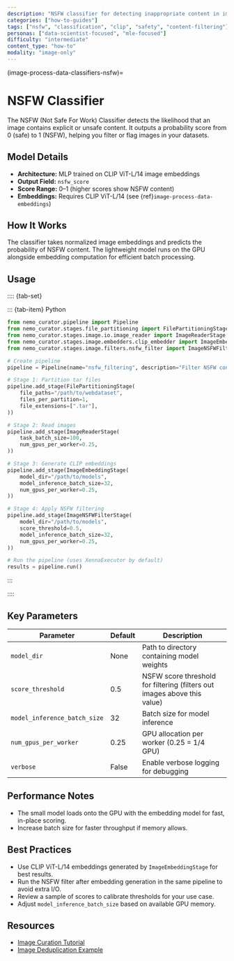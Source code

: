```yaml
---
description: "NSFW classifier for detecting inappropriate content in images using CLIP embeddings and MLP architecture"
categories: ["how-to-guides"]
tags: ["nsfw", "classification", "clip", "safety", "content-filtering"]
personas: ["data-scientist-focused", "mle-focused"]
difficulty: "intermediate"
content_type: "how-to"
modality: "image-only"
---
```


(image-process-data-classifiers-nsfw)=

# NSFW Classifier

The NSFW (Not Safe For Work) Classifier detects the likelihood that an image contains explicit or unsafe content. It outputs a probability score from 0 (safe) to 1 (NSFW), helping you filter or flag images in your datasets.

## Model Details

- **Architecture:** MLP trained on CLIP ViT-L/14 image embeddings
- **Output Field:** `nsfw_score`
- **Score Range:** 0–1 (higher scores show NSFW content)
- **Embeddings:** Requires CLIP ViT-L/14 (see {ref}`image-process-data-embeddings`)

## How It Works

The classifier takes normalized image embeddings and predicts the probability of NSFW content. The lightweight model runs on the GPU alongside embedding computation for efficient batch processing.

## Usage

:::: {tab-set}

::: {tab-item} Python

```python
from nemo_curator.pipeline import Pipeline
from nemo_curator.stages.file_partitioning import FilePartitioningStage
from nemo_curator.stages.image.io.image_reader import ImageReaderStage
from nemo_curator.stages.image.embedders.clip_embedder import ImageEmbeddingStage
from nemo_curator.stages.image.filters.nsfw_filter import ImageNSFWFilterStage

# Create pipeline
pipeline = Pipeline(name="nsfw_filtering", description="Filter NSFW content from images")

# Stage 1: Partition tar files
pipeline.add_stage(FilePartitioningStage(
    file_paths="/path/to/webdataset",
    files_per_partition=1,
    file_extensions=[".tar"],
))

# Stage 2: Read images
pipeline.add_stage(ImageReaderStage(
    task_batch_size=100,
    num_gpus_per_worker=0.25,
))

# Stage 3: Generate CLIP embeddings
pipeline.add_stage(ImageEmbeddingStage(
    model_dir="/path/to/models",
    model_inference_batch_size=32,
    num_gpus_per_worker=0.25,
))

# Stage 4: Apply NSFW filtering
pipeline.add_stage(ImageNSFWFilterStage(
    model_dir="/path/to/models",
    score_threshold=0.5,
    model_inference_batch_size=32,
    num_gpus_per_worker=0.25,
))

# Run the pipeline (uses XennaExecutor by default)
results = pipeline.run()
```

:::

::::

## Key Parameters

| Parameter                    | Default | Description                                                                 |
|------------------------------|---------|-----------------------------------------------------------------------------|
| `model_dir`                  | None    | Path to directory containing model weights                                  |
| `score_threshold`            | 0.5     | NSFW score threshold for filtering (filters out images above this value)   |
| `model_inference_batch_size` | 32      | Batch size for model inference                                              |
| `num_gpus_per_worker`        | 0.25    | GPU allocation per worker (0.25 = 1/4 GPU)                                 |
| `verbose`                    | False   | Enable verbose logging for debugging                                        |

## Performance Notes

- The small model loads onto the GPU with the embedding model for fast, in-place scoring.
- Increase batch size for faster throughput if memory allows.

## Best Practices

- Use CLIP ViT-L/14 embeddings generated by `ImageEmbeddingStage` for best results.
- Run the NSFW filter after embedding generation in the same pipeline to avoid extra I/O.
- Review a sample of scores to calibrate thresholds for your use case.
- Adjust `model_inference_batch_size` based on available GPU memory.

## Resources

- [Image Curation Tutorial](https://github.com/NVIDIA/NeMo-Curator/blob/main/tutorials/image/getting-started/image_curation_example.py)
- [Image Deduplication Example](https://github.com/NVIDIA/NeMo-Curator/blob/main/tutorials/image/getting-started/image_dedup_example.py)
